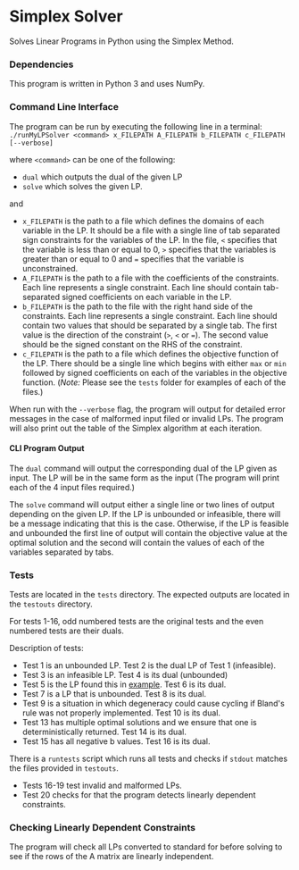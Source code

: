 # Simplex Solver
Solves Linear Programs in Python using the Simplex Method.

### Dependencies
This program is written in Python 3 and uses NumPy.

### Command Line Interface
The program can be run by executing the following line in a terminal:
`./runMyLPSolver <command> x_FILEPATH A_FILEPATH b_FILEPATH c_FILEPATH [--verbose]`

where `<command>` can be one of the following:
* `dual` which outputs the dual of the given LP
* `solve` which solves the given LP.

and
* `x_FILEPATH` is the path to a file which defines the domains of each variable in the LP. It should be a file with a single line of tab separated sign constraints for the variables of the LP. In the file, `<` specifies that the variable is less than or equal to 0, `>` specifies that the variables is greater than or equal to 0 and `=` specifies that the variable is unconstrained.
* `A_FILEPATH` is the path to a file with the coefficients of the constraints. Each line represents a single constraint. Each line should contain tab-separated signed coefficients on each variable in the LP.
* `b_FILEPATH` is the path to the file with the right hand side of the constraints. Each line represents a single constraint. Each line should contain two values that should be separated by a single tab. The first value is the direction of the constraint (`>`, `<` or `=`). The second value should be the signed constant on the RHS of the constraint.
* `c_FILEPATH` is the path to a file which defines the objective function of the LP. There should be a single line which begins with either `max` or `min` followed by signed coefficients on each of the variables in the objective function.
(*Note:* Please see the `tests` folder for examples of each of the files.)

When run with the `--verbose` flag, the program will output for detailed error messages in the case of malformed input filed or invalid LPs. The program will also print out the table of the Simplex algorithm at each iteration.

#### CLI Program Output
The `dual` command will output the corresponding dual of the LP given as input. The LP will be in the same form as the input (The program will print each of the 4 input files required.)

The `solve` command will output either a single line or two lines of output depending on the given LP. If the LP is unbounded or infeasible, there will be a message indicating that this is the case. Otherwise, if the LP is feasible and unbounded the first line of output will contain the objective value at the optimal solution and the second will contain the values of each of the variables separated by tabs.

### Tests
Tests are located in the `tests` directory. The expected outputs are located in
the `testouts` directory.

For tests 1-16, odd numbered tests are the original tests and the even numbered tests are their duals.

Description of tests:
* Test 1 is an unbounded LP. Test 2 is the dual LP of Test 1 (infeasible).
* Test 3 is an infeasible LP. Test 4 is its dual (unbounded)
* Test 5 is the LP found this in [example](http://optlab.mcmaster.ca/feng/4O03/Two.Phase.Simplex.pdf). Test 6 is its dual.
* Test 7 is a LP that is unbounded. Test 8 is its dual.
* Test 9 is a situation in which degeneracy could cause cycling if Bland's rule was not properly implemented. Test 10 is its dual.
* Test 13 has multiple optimal solutions and we ensure that one is deterministically returned. Test 14 is its dual.
* Test 15 has all negative b values. Test 16 is its dual.

There is a `runtests` script which runs all tests and checks if `stdout` matches the files provided in `testouts`.

* Tests 16-19 test invalid and malformed LPs.
* Test 20 checks for that the program detects linearly dependent constraints.

### Checking Linearly Dependent Constraints
The program will check all LPs converted to standard for before solving to see if the
rows of the A matrix are linearly independent.

